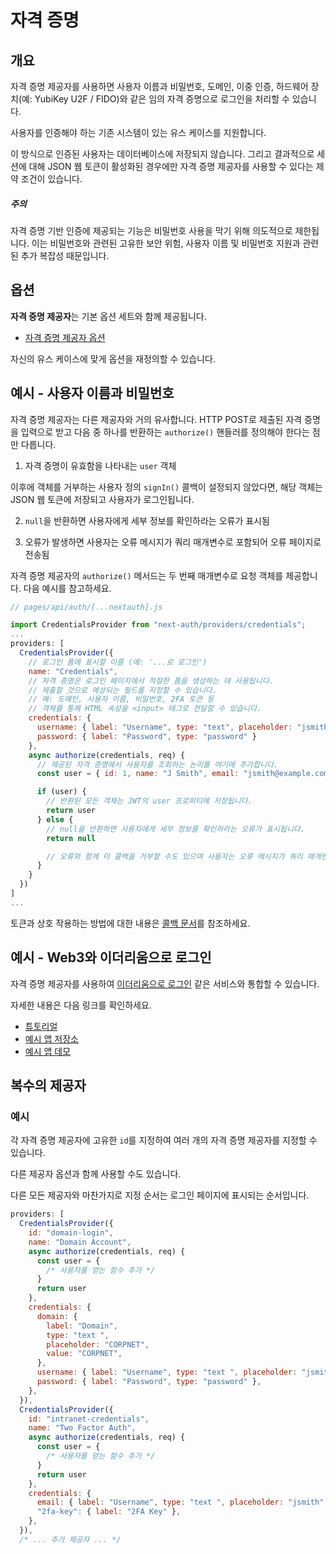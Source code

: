 # 자격 증명

## 개요

자격 증명 제공자를 사용하면 사용자 이름과 비밀번호, 도메인, 이중 인증, 하드웨어 장치(예: YubiKey U2F / FIDO)와 같은 임의 자격 증명으로 로그인을 처리할 수 있습니다.

사용자를 인증해야 하는 기존 시스템이 있는 유스 케이스를 지원합니다.

이 방식으로 인증된 사용자는 데이터베이스에 저장되지 않습니다. 그리고 결과적으로 세션에 대해 JSON 웹 토큰이 활성화된 경우에만 자격 증명 제공자를 사용할 수 있다는 제약 조건이 있습니다.

##### 주의

자격 증명 기반 인증에 제공되는 기능은 비밀번호 사용을 막기 위해 의도적으로 제한됩니다. 이는 비밀번호와 관련된 고유한 보안 위험, 사용자 이름 및 비밀번호 지원과 관련된 추가 복잡성 때문입니다.

## 옵션

**자격 증명 제공자**는 기본 옵션 세트와 함께 제공됩니다.

- [자격 증명 제공자 옵션](https://github.com/nextauthjs/next-auth/blob/main/packages/next-auth/src/providers/credentials.ts)

자신의 유스 케이스에 맞게 옵션을 재정의할 수 있습니다.

## 예시 - 사용자 이름과 비밀번호

자격 증명 제공자는 다른 제공자와 거의 유사합니다. HTTP POST로 제출된 자격 증명을 입력으로 받고 다음 중 하나를 반환하는 `authorize()` 핸들러를 정의해야 한다는 점만 다릅니다.

1. 자격 증명이 유효함을 나타내는 `user` 객체

이후에 객체를 거부하는 사용자 정의 `signIn()` 콜백이 설정되지 않았다면, 해당 객체는 JSON 웹 토큰에 저장되고 사용자가 로그인됩니다.

2. `null`을 반환하면 사용자에게 세부 정보를 확인하라는 오류가 표시됨

3. 오류가 발생하면 사용자는 오류 메시지가 쿼리 매개변수로 포함되어 오류 페이지로 전송됨

자격 증명 제공자의 `authorize()` 메서드는 두 번째 매개변수로 요청 객체를 제공합니다. 다음 예시를 참고하세요.

```js
// pages/api/auth/[...nextauth].js

import CredentialsProvider from "next-auth/providers/credentials";
...
providers: [
  CredentialsProvider({
    // 로그인 폼에 표시할 이름 (예: '...로 로그인')
    name: "Credentials",
    // 자격 증명은 로그인 페이지에서 적절한 폼을 생성하는 데 사용됩니다.
    // 제출할 것으로 예상되는 필드를 지정할 수 있습니다.
    // 예: 도메인, 사용자 이름, 비밀번호, 2FA 토큰 등
    // 객체를 통해 HTML 속성을 <input> 태그로 전달할 수 있습니다.
    credentials: {
      username: { label: "Username", type: "text", placeholder: "jsmith" },
      password: { label: "Password", type: "password" }
    },
    async authorize(credentials, req) {
      // 제공된 자격 증명에서 사용자를 조회하는 논리를 여기에 추가합니다.
      const user = { id: 1, name: "J Smith", email: "jsmith@example.com" }

      if (user) {
        // 반환된 모든 객체는 JWT의 user 프로퍼티에 저장됩니다.
        return user
      } else {
        // null을 반환하면 사용자에게 세부 정보를 확인하라는 오류가 표시됩니다.
        return null

        // 오류와 함께 이 콜백을 거부할 수도 있으며 사용자는 오류 메시지가 쿼리 매개변수로 포함된 오류 페이지로 전송됩니다.
      }
    }
  })
]
...
```

토큰과 상호 작용하는 방법에 대한 내용은 [콜백 문서](https://next-auth.js.org/configuration/callbacks)를 참조하세요.

## 예시 - Web3와 이더리움으로 로그인

자격 증명 제공자를 사용하여 [이더리움으로 로그인](https://login.xyz/) 같은 서비스와 통합할 수 있습니다.

자세한 내용은 다음 링크를 확인하세요.

- [튜토리얼](https://docs.login.xyz/integrations/nextauth.js)
- [예시 앱 저장소](https://github.com/spruceid/siwe-next-auth-example)
- [예시 앱 데모](https://siwe-next-auth-example2.vercel.app/)

## 복수의 제공자

### 예시

각 자격 증명 제공자에 고유한 `id`를 지정하여 여러 개의 자격 증명 제공자를 지정할 수 있습니다.

다른 제공자 옵션과 함께 사용할 수도 있습니다.

다른 모든 제공자와 마찬가지로 지정 순서는 로그인 페이지에 표시되는 순서입니다.

```js
providers: [
  CredentialsProvider({
    id: "domain-login",
    name: "Domain Account",
    async authorize(credentials, req) {
      const user = {
        /* 사용자를 얻는 함수 추가 */
      }
      return user
    },
    credentials: {
      domain: {
        label: "Domain",
        type: "text ",
        placeholder: "CORPNET",
        value: "CORPNET",
      },
      username: { label: "Username", type: "text ", placeholder: "jsmith" },
      password: { label: "Password", type: "password" },
    },
  }),
  CredentialsProvider({
    id: "intranet-credentials",
    name: "Two Factor Auth",
    async authorize(credentials, req) {
      const user = {
        /* 사용자를 얻는 함수 추가 */
      }
      return user
    },
    credentials: {
      email: { label: "Username", type: "text ", placeholder: "jsmith" },
      "2fa-key": { label: "2FA Key" },
    },
  }),
  /* ... 추가 제공자 ... */
```
